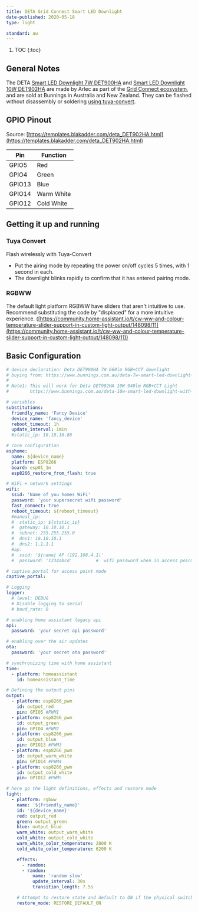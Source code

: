 ```yaml
---
title: DETA Grid Connect Smart LED Downlight
date-published: 2020-05-18
type: light

standard: au
---
```


1. TOC
{:toc}

## General Notes

The DETA [Smart LED Downlight 7W DET900HA](https://www.bunnings.com.au/deta-7w-smart-led-downlight-with-grid-connect_p0102572) and [Smart LED Downlight 10W DET902HA](https://www.bunnings.com.au/deta-10w-smart-led-downlight-with-grid-connect_p0102573) are made by Arlec as part of the [Grid Connect ecosystem](https://grid-connect.com.au/), and are sold at Bunnings in Australia and New Zealand.  They can be flashed without disassembly or soldering [using tuya-convert](#tuya-convert).

## GPIO Pinout
Source: [https://templates.blakadder.com/deta_DET902HA.html](https://templates.blakadder.com/deta_DET902HA.html)

| Pin     | Function                           |
|---------|------------------------------------|
| GPIO5   | Red                                |
| GPIO4   | Green                              |
| GPIO13  | Blue                               |
| GPIO14  | Warm White                         |
| GPIO12  | Cold White                               |

## Getting it up and running

### Tuya Convert

Flash wirelessly with Tuya-Convert
- Put the airing mode by repeating the power on/off cycles 5 times, with 1 second in each.
- The downlight blinks rapidly to confirm that it has entered pairing mode.

### RGBWW
The default light platform RGBWW have sliders that aren't intuitive to use.  Recommend substituting the code by "displaced" for a more intuitive experience.
([https://community.home-assistant.io/t/cw-ww-and-colour-temperature-slider-support-in-custom-light-output/148098/11](https://community.home-assistant.io/t/cw-ww-and-colour-temperature-slider-support-in-custom-light-output/148098/11))

## Basic Configuration

```yaml
# device declaration: Deta DET900HA 7W 660lm RGB+CCT downlight
# buying from: https://www.bunnings.com.au/deta-7w-smart-led-downlight-with-grid-connect_p0102572
#
# Note1: This will work for Deta DET902HA 10W 940lm RGB+CCT Light
#        https://www.bunnings.com.au/deta-10w-smart-led-downlight-with-grid-connect_p0102573

# variables
substitutions:
  friendly_name: 'Fancy Device'
  device_name: 'fancy_device'
  reboot_timeout: 1h
  update_interval: 1min
  #static_ip: 10.10.10.88

# core configuration
esphome:
  name: ${device_name}
  platform: ESP8266
  board: esp01_1m
  esp8266_restore_from_flash: true

# WiFi + network settings
wifi:
  ssid: 'Name of you homes WiFi'
  password: 'your supersecret wifi password'
  fast_connect: true
  reboot_timeout: ${reboot_timeout}
  #manual_ip:
  #  static_ip: ${static_ip}
  #  gateway: 10.10.10.1
  #  subnet: 255.255.255.0
  #  dns1: 10.10.10.1
  #  dns2: 1.1.1.1
  #ap:
  #  ssid: '${name} AP (192.168.4.1)'
  #  password: '1234abcd'         #  wifi password when in access point mode. Leave '' for no password.

# captive portal for access point mode
captive_portal:

# Logging
logger:
  # level: DEBUG
  # Disable logging to serial
  # baud_rate: 0

# enabling home assistant legacy api
api:
  password: 'your secret api password'

# enabling over the air updates
ota:
  password: 'your secret ota password'

# synchronizing time with home assistant
time:
  - platform: homeassistant
    id: homeassistant_time

# Defining the output pins
output:
  - platform: esp8266_pwm
    id: output_red
    pin: GPIO5 #PWM1
  - platform: esp8266_pwm
    id: output_green
    pin: GPIO4 #PWM2
  - platform: esp8266_pwm
    id: output_blue
    pin: GPIO13 #PWM3
  - platform: esp8266_pwm
    id: output_warm_white
    pin: GPIO14 #PWM4
  - platform: esp8266_pwm
    id: output_cold_white
    pin: GPIO12 #PWM5

# here go the light definitions, effects and restore mode
light:
  - platform: rgbww
    name: '${friendly_name}'
    id: '${device_name}'
    red: output_red
    green: output_green
    blue: output_blue
    warm_white: output_warm_white
    cold_white: output_cold_white
    warm_white_color_temperature: 2800 K
    cold_white_color_temperature: 6200 K

    effects:
      - random:
      - random:
          name: 'random slow'
          update_interval: 30s
          transition_length: 7.5s

    # Attempt to restore state and default to ON if the physical switch is actuated.
    restore_mode: RESTORE_DEFAULT_ON

```

